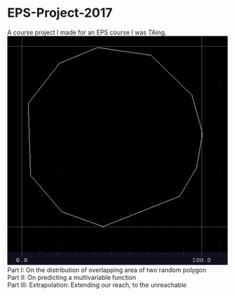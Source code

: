 # EPS-Project-2017
A course project I made for an EPS course I was TAing.
![alt text](https://raw.githubusercontent.com/ImanHosseini/EPS-Project-2017/master/h5H0Y.png) <br />
Part I: On the distribution of overlapping area of two random polygon <br />
Part II: On predicting a multivariable function <br />
Part III: Extrapolation: Extending our reach, to the unreachable <br />
